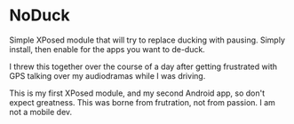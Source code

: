 # NoDuck

Simple XPosed module that will try to replace ducking with pausing. Simply install, then enable for the apps you want to de-duck.

I threw this together over the course of a day after getting frustrated with GPS talking over my audiodramas while I was driving.

This is my first XPosed module, and my second Android app, so don't expect greatness. This was borne from frutration, not from passion. I am not a mobile dev.
